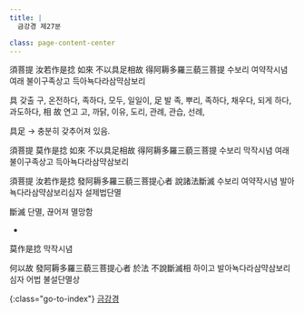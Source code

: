 ```yaml
---
title: |
  금강경 제27분

class: page-content-center
---
```



須菩提 汝若作是捻 如來 不以具足相故 得阿耨多羅三藐三菩提
수보리 여약작시념 여래 불이구족상고 득아뇩다라삼먁삼보리

具 갖출 구, 온전하다, 족하다, 모두, 일일이, 
足 발 족, 뿌리, 족하다, 채우다, 되게 하다, 과도하다, 
相
故 연고 고, 까닭, 이유, 도리, 관례, 관습, 선례, 

具足 -> 충분히 갖추어져 있음.

須菩提 莫作是捻 如來 不以具足相故 得阿耨多羅三藐三菩提
수보리 막작시념 여래 불이구족상고 득아뇩다라삼먁삼보리

須菩提 汝若作是捻 發阿耨多羅三藐三菩提心者 說諸法斷滅 
수보리 여약작시념 발아뇩다라삼먁삼보리심자 설제법단멸

斷滅 단멸, 끊어져 멸망함

*
莫作是捻
막작시념

何以故 發阿耨多羅三藐三菩提心者 於法 不說斷滅相
하이고 발아뇩다라삼먁삼보리심자 어법 불설단멸상


{:class="go-to-index"}
[금강경](index)